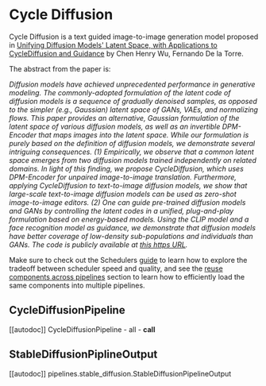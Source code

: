<!--Copyright 2023 The HuggingFace Team. All rights reserved.

Licensed under the Apache License, Version 2.0 (the "License"); you may not use this file except in compliance with
the License. You may obtain a copy of the License at

http://www.apache.org/licenses/LICENSE-2.0

Unless required by applicable law or agreed to in writing, software distributed under the License is distributed on
an "AS IS" BASIS, WITHOUT WARRANTIES OR CONDITIONS OF ANY KIND, either express or implied. See the License for the
specific language governing permissions and limitations under the License.
-->

# Cycle Diffusion

Cycle Diffusion is a text guided image-to-image generation model proposed in [Unifying Diffusion Models' Latent Space, with Applications to CycleDiffusion and Guidance](https://huggingface.co/papers/2210.05559) by Chen Henry Wu, Fernando De la Torre.

The abstract from the paper is:

*Diffusion models have achieved unprecedented performance in generative modeling. The commonly-adopted formulation of the latent code of diffusion models is a sequence of gradually denoised samples, as opposed to the simpler (e.g., Gaussian) latent space of GANs, VAEs, and normalizing flows. This paper provides an alternative, Gaussian formulation of the latent space of various diffusion models, as well as an invertible DPM-Encoder that maps images into the latent space. While our formulation is purely based on the definition of diffusion models, we demonstrate several intriguing consequences. (1) Empirically, we observe that a common latent space emerges from two diffusion models trained independently on related domains. In light of this finding, we propose CycleDiffusion, which uses DPM-Encoder for unpaired image-to-image translation. Furthermore, applying CycleDiffusion to text-to-image diffusion models, we show that large-scale text-to-image diffusion models can be used as zero-shot image-to-image editors. (2) One can guide pre-trained diffusion models and GANs by controlling the latent codes in a unified, plug-and-play formulation based on energy-based models. Using the CLIP model and a face recognition model as guidance, we demonstrate that diffusion models have better coverage of low-density sub-populations and individuals than GANs. The code is publicly available at [this https URL](https://github.com/ChenWu98/cycle-diffusion).*

<Tip>

Make sure to check out the Schedulers [guide](../../using-diffusers/schedulers) to learn how to explore the tradeoff between scheduler speed and quality, and see the [reuse components across pipelines](../../using-diffusers/loading#reuse-components-across-pipelines) section to learn how to efficiently load the same components into multiple pipelines.

</Tip>

## CycleDiffusionPipeline
[[autodoc]] CycleDiffusionPipeline
	- all
	- __call__

## StableDiffusionPiplineOutput
[[autodoc]] pipelines.stable_diffusion.StableDiffusionPipelineOutput
